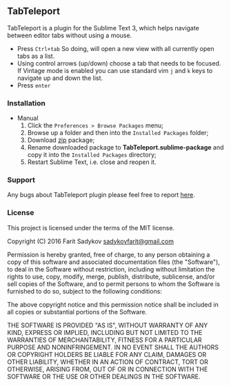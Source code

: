 ## TabTeleport

TabTeleport is a plugin for the Sublime Text 3, which helps navigate between
editor tabs without using a mouse.

 - Press ```Ctrl+tab``` So doing, will open a new view with all currently open
   tabs as a list.
 - Using control arrows (up/down) choose a tab that needs to be focused. If Vintage mode
   is enabled you can use standard vim ```j``` and ```k``` keys to navigate up and
   down the list.
 - Press ```enter```


### Installation
 * Manual
   1. Click the ```Preferences > Browse Packages``` menu;
   2. Browse up a folder and then into the ```Installed Packages``` folder;
   3. Download [zip](https://github.com/Farit/TabTeleport/archive/master.zip) package;
   4. Rename downloaded package to **TabTeleport.sublime-package** and copy it into the ```Installed Packages``` directory;
   4. Restart Sublime Text, i.e. close and reopen it.

### Support

Any bugs about TabTeleport plugin please feel free to report [here](https://github.com/Farit/TabTeleport/issues).

### License

This project is licensed under the terms of the MIT license.

Copyright (C) 2016 Farit Sadykov sadykovfarit@gmail.com

Permission is hereby granted, free of charge, to any person obtaining a copy of this software and associated documentation files (the "Software"), to deal in the Software without restriction, including without limitation the rights to use, copy, modify, merge, publish, distribute, sublicense, and/or sell copies of the Software, and to permit persons to whom the Software is furnished to do so, subject to the following conditions:

The above copyright notice and this permission notice shall be included in all copies or substantial portions of the Software.

THE SOFTWARE IS PROVIDED "AS IS", WITHOUT WARRANTY OF ANY KIND, EXPRESS OR IMPLIED, INCLUDING BUT NOT LIMITED TO THE WARRANTIES OF MERCHANTABILITY, FITNESS FOR A PARTICULAR PURPOSE AND NONINFRINGEMENT. IN NO EVENT SHALL THE AUTHORS OR COPYRIGHT HOLDERS BE LIABLE FOR ANY CLAIM, DAMAGES OR OTHER LIABILITY, WHETHER IN AN ACTION OF CONTRACT, TORT OR OTHERWISE, ARISING FROM, OUT OF OR IN CONNECTION WITH THE SOFTWARE OR THE USE OR OTHER DEALINGS IN THE SOFTWARE.
